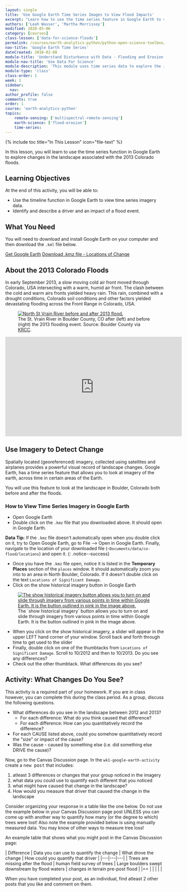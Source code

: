 ```yaml
---
layout: single
title: 'Use Google Earth Time Series Images to View Flood Impacts'
excerpt: "Learn how to use the time series feature in Google Earth to view before and after images of a location."
authors: ['Leah Wasser', 'Martha Morrissey']
modified: 2020-03-06
category: [courses]
class-lesson: ['data-for-science-floods']
permalink: /courses/earth-analytics-python/python-open-science-toolbox/use-data-for-science/
nav-title: 'Google Earth Time Series'
dateCreated: 2018-02-08
module-title: 'Understand Disturbance with Data - Flooding and Erosion'
module-nav-title: 'Use Data For Science'
module-description: 'This module uses time series data to explore the impacts of a flood. Learn how to use Google Earth imagery, NOAA precipitation data and USGS stream flow data to explore the 2013 Colorado floods.'
module-type: 'class'
class-order: 1
week: 1
sidebar:
  nav:
author_profile: false
comments: true
order: 1
course: 'earth-analytics-python' 
topics: 
    remote-sensing: ['multispectral-remote-sensing']
    earth-science: ['flood-erosion']
    time-series:  
---
```

{% include toc title="In This Lesson" icon="file-text" %}

In this lesson, you will learn to use the time series function in Google Earth
to explore changes in the landscape associated with the 2013 Colorado floods.

<div class='notice--success' markdown="1">

## <i class="fa fa-graduation-cap" aria-hidden="true"></i> Learning Objectives
At the end of this activity, you will be able to:

* Use the timeline function in Google Earth to view time series imagery data.
* Identify and describe a driver and an impact of a flood event.

## <i class="fa fa-check-square-o fa-2" aria-hidden="true"></i> What You Need

You will need to download and install Google Earth on your computer and then
download the `.kml` file below.

<a href="https://www.google.com/earth/download/gep/agree.html" target="_blank" class="btn btn-success btn--x-large">
Get Google Earth</a>

<a href="https://ndownloader.figshare.com/files/7005404" class="btn btn-success btn--x-large">
<i class="fa fa-download" aria-hidden="true"></i> Download .kmz file - Locations of Change</a>

</div>

## About the 2013 Colorado Floods

In early September 2013, a slow moving cold air front moved through Colorado, USA
intersecting with a warm, humid air front. The clash between the cold and warm
airs fronts yielded heavy rain. This rain, combined with a drought conditions,
Colorado soil conditions and other factors yielded devastating flooding across
the Front Range in Colorado, USA.

<figure>
 <a href="{{ site.url }}/images/courses/earth-analytics/science/colorado-floods/st-vrain-creek-before-and-after-colorado-floods.jpg">
 <img src="{{ site.url }}/images/courses/earth-analytics/science/colorado-floods/st-vrain-creek-before-and-after-colorado-floods.jpg" alt="North St Vrain River before and after 2013 flood."></a>
 <figcaption> The St. Vrain River in Boulder County, CO after (left) and before
 (right) the 2013 flooding event.  Source: Boulder County via <a href="http://krcc.org/post/post-flood-planning-boulder-county" target="_blank"> KRCC</a>.
 </figcaption>
</figure>

<iframe width="560" height="315" src="https://www.youtube.com/embed/bUcWERTM-OA?rel=0&loop=1" frameborder="0" allowfullscreen></iframe>

## Use Imagery to Detect Change

Spatially located (georeferenced) imagery, collected using satellites and airplanes
provides a powerful visual record of landscape changes. Google Earth, has a time
series feature that allows you to look at imagery of the earth, across time in
certain areas of the Earth.

You will use this feature to look at the landscape in Boulder, Colorado both before
and after the floods.


### How to View Time Series Imagery in Google Earth

* Open Google Earth
* Double click on the `.kmz` file that you downloaded above. It should open in Google Earth.

<i class="fa fa-star"></i> **Data Tip:**
If the `.kmz` file doesn't automatically open when you double click on it, try to Open Google Earth, go to File --> Open in Google Earth. Finally, navigate to the location of your downloaded file (`~Documents/data/co-flood/locations`) and open it.
{: .notice--success}

* Once you have the `.kmz` file open, notice it is listed in the **Temporary Places** section
of the  `places` window. It should automatically zoom you into to an area in North
Boulder, Colorado. If it doesn't double click on the text `Locations of Significant Damage`.
* Click on the show historical imagery button in Google Earth

<figure>
 <a href="{{ site.url }}/images/courses/earth-analytics/document-your-science/intro-co-floods/google-earth-time.png">
 <img src="{{ site.url }}/images/courses/earth-analytics/document-your-science/intro-co-floods/google-earth-time.png" alt="The show historical imagery button allows you to turn on and slide through imagery from various points in time within Google Earth. It is the button outlined in pink in the image above."></a>
 <figcaption> The `show historical imagery` button allows you to turn on and slide through imagery from various points in time within Google Earth. It is the button outlined in pink in the image above.
 </figcaption>
</figure>

* When you click on the show historical imagery, a slider will appear in the upper
LEFT hand corner of your window. Scroll back and forth through time to get used
to the slider
* Finally, double click on one of the thumbtacks from `Locations of Significant Damage`.
Scroll to 10/2012 and then to 10/2013. Do you see any differences?
* Check out the other thumbtack. What differences do you see?


<div class="notice--warning" markdown="1">

## <i class="fa fa-pencil-square-o" aria-hidden="true"></i> Activity: What Changes Do You See?

This activity is a required part of your homework. If you are in class however, you can complete this during the class period. 
As a group, discuss the following questions.

* What differences do you see in the landscape between 2012 and 2013?
  * For each difference: What do you think caused that difference?
  * For each difference: How can you quantitatively record the difference?
* For each CAUSE listed above, could you somehow quantitatively record the "size" or impact of the cause?
* Was the cause - caused by something else (i.e. did something else DRIVE the cause)?

Now, go to the Canvas Discussion page. In the `wk1-google-earth-activity` create a <kbd>new post</kbd> that includes:

1. atleast 3 differences or changes that your group noticed in the imagery
2. what data you could use to quantify each different that you noticed
3. what might have caused that change in the landscape?
4. How would you measure that driver that caused the change in the landscape

Consider organizing your response in a table like the one below. Do not use the example below in your Canvas Discussion page post UNLESS you can come up with another way to quantify how many (or the degree to which) trees were lost! Also note the example provided below is using manually measured data. You may know of other ways to measure tree loss! 

An example table that shows what you might post in the Canvas Discussion page:

|  Difference | Data you can use to quantify the change | What drove the change  | How could you quantify that driver |
|---|---|---|
| Trees are missing after the flood  | human field survey of trees  | Large boulders swept downstream by flood waters  | changes in terrain pre-post flood |
|==
|   |   |   | |

When you have completed your post, as an individual, find atleast 2 other posts that you like and comment on them. 

</div>
